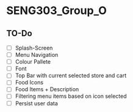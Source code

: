 # SENG303_Group_O

## TO-Do

- [ ] Splash-Screen
- [ ] Menu Navigation
- [ ] Colour Pallete
- [ ] Font
- [ ] Top Bar with current selected store and cart
- [ ] Food Icons
- [ ] Food Items + Description
- [ ] Filtering menu items based on icon selected
- [ ] Persist user data
